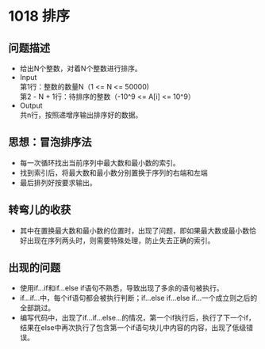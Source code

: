 # 1018  排序

## 问题描述
- 给出N个整数，对着N个整数进行排序。
- Input</br>
第1行：整数的数量N（1 <= N <= 50000) </br>
第2 - N + 1行：待排序的整数（-10^9 <= A[i] <= 10^9）
- Output</br>
共n行，按照递增序输出排序好的数据。

## 思想：冒泡排序法

- 每一次循环找出当前序列中最大数和最小数的索引。
- 找到索引后，将最大数和最小数分别置换于序列的右端和左端
- 最后排列好按要求输出。

## 转弯儿的收获
- 其中在置换最大数和最小数的位置时，出现了问题，即如果最大数或最小数恰好出现在序列两头时，则需要特殊处理，防止失去正确的索引。
## 出现的问题
- 使用if...if和if...else if语句不熟悉，导致出现了多余的语句被执行。
- if...if...中，每个if语句都会被执行判断；if...else if...else if...一个成立则之后的全部跳过。
- 编写代码中，出现了if...if...else...的情况，第一个if执行后，执行了下一个if，结果在else中再次执行了包含第一个if语句块儿中内容的内容，出现了低级错误。